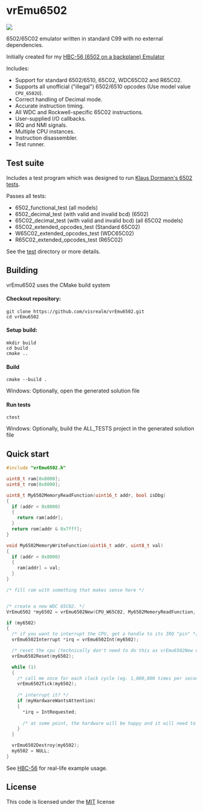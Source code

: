 # vrEmu6502

<a href="https://github.com/visrealm/vrEmu6502/actions/workflows/cmake-multi-platform.yml"><img src="https://github.com/visrealm/vrEmu6502/actions/workflows/cmake-multi-platform.yml/badge.svg"/></a>

6502/65C02 emulator written in standard C99 with no external dependencies.

Initially created for my [HBC-56 (6502 on a backplane) Emulator](https://github.com/visrealm/hbc-56)

Includes:
* Support for standard 6502/6510, 65C02, WDC65C02 and R65C02.
* Supports all unofficial ("illegal") 6502/6510 opcodes (Use model value `CPU_6502U`).
* Correct handling of Decimal mode.
* Accurate instruction timing.
* All WDC and Rockwell-specific 65C02 instructions.
* User-supplied I/O callbacks.
* IRQ and NMI signals.
* Multiple CPU instances.
* Instruction disassembler.
* Test runner.

## Test suite
Includes a test program which was designed to run [Klaus Dormann's 6502 tests](https://github.com/Klaus2m5/6502_65C02_functional_tests).

Passes all tests:
* 6502_functional_test (all models)
* 6502_decimal_test (with valid and invalid bcd) (6502)
* 65C02_decimal_test (with valid and invalid bcd) (all 65C02 models)
* 65C02_extended_opcodes_test (Standard 65C02)
* W65C02_extended_opcodes_test (WDC65C02)
* R65C02_extended_opcodes_test (R65C02)

See the [test](test) directory or more details.

## Building

vrEmu6502 uses the CMake build system

#### Checkout repository:

```
git clone https://github.com/visrealm/vrEmu6502.git
cd vrEmu6502
```

#### Setup build:

```
mkdir build
cd build
cmake ..
```

#### Build

```
cmake --build .
```
Windows: Optionally, open the generated solution file

#### Run tests
```
ctest
```
Windows: Optionally, build the ALL_TESTS project in the generated solution file

## Quick start

```C
#include "vrEmu6502.h"

uint8_t ram[0x8000];
uint8_t rom[0x8000];

uint8_t My6502MemoryReadFunction(uint16_t addr, bool isDbg)
{
  if (addr < 0x8000)
  {
    return ram[addr];
  }
  return rom[addr & 0x7fff];
}

void My6502MemoryWriteFunction(uint16_t addr, uint8_t val)
{
  if (addr < 0x8000)
  {
    ram[addr] = val;
  }
}

/* fill rom with something that makes sense here */


/* create a new WDC 65C02. */  
VrEmu6502 *my6502 = vrEmu6502New(CPU_W65C02, My6502MemoryReadFunction, My6502MemoryWriteFunction);

if (my6502)
{
  /* if you want to interrupt the CPU, get a handle to its IRQ "pin" */
  vrEmu6502Interrupt *irq = vrEmu6502Int(my6502);

  /* reset the cpu (technically don't need to do this as vrEmu6502New does reset it) */
  vrEmu6502Reset(my6502);

  while (1)
  {
    /* call me once for each clock cycle (eg. 1,000,000 times per second for a 1MHz clock) */
    vrEmu6502Tick(my6502);
        
    /* interrupt it? */
    if (myHardwareWantsAttention)
    {
      *irq = IntRequested;
      
      /* at some point, the hardware will be happy and it will need to release the interrupt */
    }
  }

  vrEmu6502Destroy(my6502);
  my6502 = NULL;
}
```

See  [HBC-56](https://github.com/visrealm/hbc-56) for real-life example usage.


## License
This code is licensed under the [MIT](https://opensource.org/licenses/MIT "MIT") license
